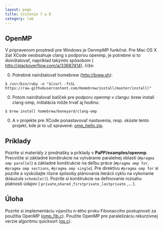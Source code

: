 ```yaml
---
layout: page
title: Cvičenie 7 a 8
category: lab
---
```


## OpenMP

V pripravenom prostredí pre Windows je OenmpMP funkčné. Pre Mac OS X žial XCode neobsahuje clang s podporou openmp, je potrebné si to doinštalovať, napríklad takýmto spôsobom ( http://stackoverflow.com/a/33687414), čiže:

0. Potrebné nainštalovať homebrew (http://brew.sh):
```
$ /usr/bin/ruby -e "$(curl -fsSL https://raw.githubusercontent.com/Homebrew/install/master/install)"
```

0. Potom nainštalovať balíček pre podporu openmp v clangu: brew install clang-omp, inštalácia môže trvať aj hodinu:
```
$ brew install homebrew/boneyard/clang-omp
```
0. A v projekte pre XCode ponastavovať nastavenia, resp. skúste tento projekt, kde je to už spravené:  [omp_hello.zip](labs/omp_hello.zip).


## Príklady

Pozrite si materiály z prednášky a príklady v **PaPP/examples/openmp**. Precvičte si základné konštrukcie na vytváranie paralelnej oblasti (`#pragma omp parallel`) a základné konštrukcie na deľbu práce (`#pragma omp for`, `#pragma omp sections`, `#pragma omp single`). Pre direktívu `#pragma omp for` si pozrite a vyskúšajte rôzne spôsoby plánovania iterácií cyklu na vykonanie (klauzula `schedule()`). Pozrite si konštrukcie na definovanie rozsahu platnosti údajov ( `private`,`shared` ,`firstprivate` ,`lastprivate` ,... ).

## Úloha
Pozrite si implementáciu výpočtu n-tého prvku Fibonacciho postupnosti za použitia OpenMP ([omp_fib.c](labs/omp_fib.c)). Použite OpenMP pre paralelizáciu rekurzívnej verzie algoritmu quicksort ([qs.c](labs/qs.c)).
